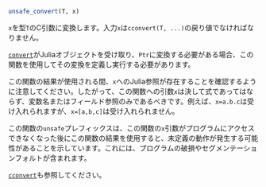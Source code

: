 ```julia
unsafe_convert(T, x)
```

`x`を型`T`のC引数に変換します。入力`x`は`cconvert(T, ...)`の戻り値でなければなりません。

[`convert`](@ref)がJuliaオブジェクトを受け取り、`Ptr`に変換する必要がある場合、この関数を使用してその変換を定義し実行する必要があります。

この関数の結果が使用される間、`x`へのJulia参照が存在することを確認するように注意してください。したがって、この関数への引数`x`は決して式であってはならず、変数名またはフィールド参照のみであるべきです。例えば、`x=a.b.c`は受け入れられますが、`x=[a,b,c]`は受け入れられません。

この関数の`unsafe`プレフィックスは、この関数の`x`引数がプログラムにアクセスできなくなった後にこの関数の結果を使用すると、未定義の動作が発生する可能性があることを示しています。これには、プログラムの破損やセグメンテーションフォルトが含まれます。

[`cconvert`](@ref)も参照してください。
